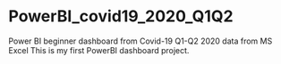 # PowerBI_covid19_2020_Q1Q2
Power BI beginner dashboard from Covid-19 Q1-Q2 2020 data from MS Excel 
This is my first PowerBI dashboard project. 
